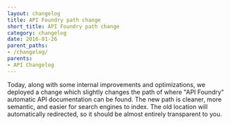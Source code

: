 ```yaml
---
layout: changelog
title: API Foundry path change 
short_title: API Foundry path change 
category: changelog
date: 2016-01-26
parent_paths: 
- /changelog/
parents: 
- API Changelog
---
```


Today, along with some internal improvements and optimizations, we deployed a change which slightly changes the path of where "API Foundry" automatic API documentation can be found. The new path is cleaner, more semantic, and easier for search engines to index. The old location will automatically redirected, so it should be almost entirely transparent to you.
